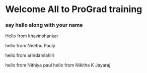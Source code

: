 # Welcome All to ProGrad training
### say hello along with your name

Hello from khavinshankar

hello from Neethu Pauly

hello from arindamlahiri

hello from Nithiya paul
hello from Nikitha K Jayaraj

